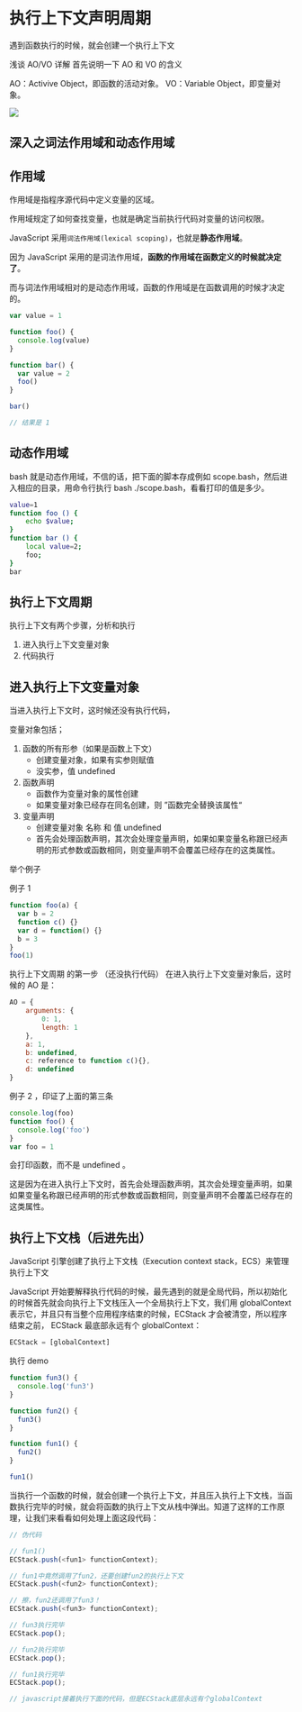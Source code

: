 # 执行上下文声明周期

遇到函数执行的时候，就会创建一个执行上下文

浅谈 AO/VO 详解
首先说明一下 AO 和 VO 的含义

AO：Activive Object，即函数的活动对象。
VO：Variable Object，即变量对象。

<img src='https://img-blog.csdnimg.cn/20200504151746582.png?x-oss-process=image/watermark,type_ZmFuZ3poZW5naGVpdGk,shadow_10,text_aHR0cHM6Ly9ibG9nLmNzZG4ubmV0L3FxXzQzNDI3OTk1,size_16,color_FFFFFF,t_70#pic_center'>

## 深入之词法作用域和动态作用域

## 作用域

作用域是指程序源代码中定义变量的区域。

作用域规定了如何查找变量，也就是确定当前执行代码对变量的访问权限。

JavaScript 采用`词法作用域(lexical scoping)`，也就是**静态作用域**。

因为 JavaScript 采用的是词法作用域，**函数的作用域在函数定义的时候就决定了**。

而与词法作用域相对的是动态作用域，函数的作用域是在函数调用的时候才决定的。

```js
var value = 1

function foo() {
  console.log(value)
}

function bar() {
  var value = 2
  foo()
}

bar()

// 结果是 1
```

## 动态作用域

bash 就是动态作用域，不信的话，把下面的脚本存成例如 scope.bash，然后进入相应的目录，用命令行执行 bash ./scope.bash，看看打印的值是多少。

```sh
value=1
function foo () {
    echo $value;
}
function bar () {
    local value=2;
    foo;
}
bar
```

## 执行上下文周期

执行上下文有两个步骤，分析和执行

1. 进入执行上下文变量对象
2. 代码执行

## 进入执行上下文变量对象

当进入执行上下文时，这时候还没有执行代码，

变量对象包括；

1. 函数的所有形参（如果是函数上下文）
   - 创建变量对象，如果有实参则赋值
   - 没实参，值 undefined
2. 函数声明
   - 函数作为变量对象的属性创建
   - 如果变量对象已经存在同名创建，则 ”函数完全替换该属性“
3. 变量声明
   - 创建变量对象 名称 和 值 undefined
   - 首先会处理函数声明，其次会处理变量声明，如果如果变量名称跟已经声明的形式参数或函数相同，则变量声明不会覆盖已经存在的这类属性。

举个例子

例子 1

```js
function foo(a) {
  var b = 2
  function c() {}
  var d = function() {}
  b = 3
}
foo(1)
```

执行上下文周期 的第一步 （还没执行代码）
在进入执行上下文变量对象后，这时候的 AO 是：

```js
AO = {
    arguments: {
        0: 1,
        length: 1
    },
    a: 1,
    b: undefined,
    c: reference to function c(){},
    d: undefined
}
```

例子 2 ，印证了上面的第三条

```js
console.log(foo)
function foo() {
  console.log('foo')
}
var foo = 1
```

会打印函数，而不是 undefined 。

这是因为在进入执行上下文时，首先会处理函数声明，其次会处理变量声明，如果如果变量名称跟已经声明的形式参数或函数相同，则变量声明不会覆盖已经存在的这类属性。

## 执行上下文栈（后进先出）

JavaScript 引擎创建了执行上下文栈（Execution context stack，ECS）来管理执行上下文

JavaScript 开始要解释执行代码的时候，最先遇到的就是全局代码，所以初始化的时候首先就会向执行上下文栈压入一个全局执行上下文，我们用 globalContext 表示它，并且只有当整个应用程序结束的时候，ECStack 才会被清空，所以程序结束之前， ECStack 最底部永远有个 globalContext：

```js
ECStack = [globalContext]
```

执行 demo

```js
function fun3() {
  console.log('fun3')
}

function fun2() {
  fun3()
}

function fun1() {
  fun2()
}

fun1()
```

当执行一个函数的时候，就会创建一个执行上下文，并且压入执行上下文栈，当函数执行完毕的时候，就会将函数的执行上下文从栈中弹出。知道了这样的工作原理，让我们来看看如何处理上面这段代码：

```js
// 伪代码

// fun1()
ECStack.push(<fun1> functionContext);

// fun1中竟然调用了fun2，还要创建fun2的执行上下文
ECStack.push(<fun2> functionContext);

// 擦，fun2还调用了fun3！
ECStack.push(<fun3> functionContext);

// fun3执行完毕
ECStack.pop();

// fun2执行完毕
ECStack.pop();

// fun1执行完毕
ECStack.pop();

// javascript接着执行下面的代码，但是ECStack底层永远有个globalContext
```
